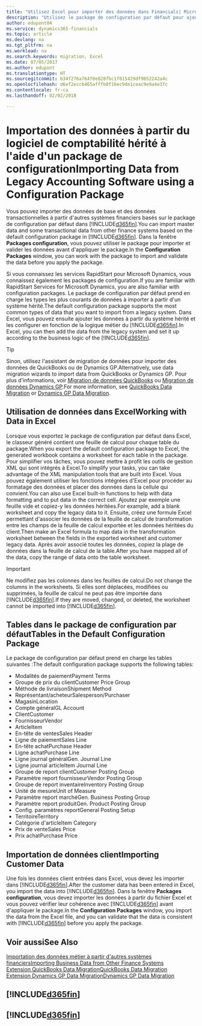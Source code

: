 ```yaml
---
title: "Utilisez Excel pour importer des données dans Financials| Microsoft Docs"
description: "Utilisez le package de configuration par défaut pour ajouter des données client dans Excel et les importer ensuite dans Finance and Operations, Business edition."
author: edupont04
ms.service: dynamics365-financials
ms.topic: article
ms.devlang: na
ms.tgt_pltfrm: na
ms.workload: na
ms.search.keywords: migration, Excel
ms.date: 07/05/2017
ms.author: edupont
ms.translationtype: HT
ms.sourcegitcommit: b34f276a764f0e828fbc1f015429df9852242a4c
ms.openlocfilehash: d6ef2eccb465afffb0f16ec9de1ceac9e9a4e3fc
ms.contentlocale: fr-ca
ms.lasthandoff: 02/02/2018

---
```

# <a name="importing-data-from-legacy-accounting-software-using-a-configuration-package"></a><span data-ttu-id="26378-103">Importation des données à partir du logiciel de comptabilité hérité à l'aide d'un package de configuration</span><span class="sxs-lookup"><span data-stu-id="26378-103">Importing Data from Legacy Accounting Software using a Configuration Package</span></span>
<span data-ttu-id="26378-104">Vous pouvez importer des données de base et des données transactionnelles à partir d'autres systèmes financiers basés sur le package de configuration par défaut dans [!INCLUDE[d365fin](includes/d365fin_md.md)].</span><span class="sxs-lookup"><span data-stu-id="26378-104">You can import master data and some transactional data from other finance systems based on the default configuration package in [!INCLUDE[d365fin](includes/d365fin_md.md)].</span></span> <span data-ttu-id="26378-105">Dans la fenêtre **Packages configuration**, vous pouvez utiliser le package pour importer et valider les données avant d'appliquer le package.</span><span class="sxs-lookup"><span data-stu-id="26378-105">In the **Configuration Packages** window, you can work with the package to import and validate the data before you apply the package.</span></span>  

<span data-ttu-id="26378-106">Si vous connaissez les services RapidStart pour Microsoft Dynamics, vous connaissez également les packages de configuration.</span><span class="sxs-lookup"><span data-stu-id="26378-106">If you are familiar with RapidStart Services for Microsoft Dynamics, you are also familiar with configuration packages.</span></span> <span data-ttu-id="26378-107">Le package de configuration par défaut prend en charge les types les plus courants de données à importer à partir d'un système hérité.</span><span class="sxs-lookup"><span data-stu-id="26378-107">The default configuration package supports the most common types of data that you want to import from a legacy system.</span></span> <span data-ttu-id="26378-108">Dans Excel, vous pouvez ensuite ajouter les données à partir du système hérité et les configurer en fonction de la logique métier du [!INCLUDE[d365fin](includes/d365fin_md.md)].</span><span class="sxs-lookup"><span data-stu-id="26378-108">In Excel, you can then add the data from the legacy system and set it up according to the business logic of the [!INCLUDE[d365fin](includes/d365fin_md.md)].</span></span>  

> [!TIP]  
>   <span data-ttu-id="26378-109">Sinon, utilisez l'assistant de migration de données pour importer des données de QuickBooks ou de Dynamics GP.</span><span class="sxs-lookup"><span data-stu-id="26378-109">Alternatively, use data migration wizards to import data from QuickBooks or Dynamics GP.</span></span> <span data-ttu-id="26378-110">Pour plus d'informations, voir [Migration de données QuickBooks](ui-extensions-quickbooks-data-migration.md) ou [Migration de données Dynamics GP](ui-extensions-dynamicsgp-data-migration.md).</span><span class="sxs-lookup"><span data-stu-id="26378-110">For more information, see [QuickBooks Data Migration](ui-extensions-quickbooks-data-migration.md) or [Dynamics GP Data Migration](ui-extensions-dynamicsgp-data-migration.md).</span></span>  

## <a name="working-with-data-in-excel"></a><span data-ttu-id="26378-111">Utilisation de données dans Excel</span><span class="sxs-lookup"><span data-stu-id="26378-111">Working with Data in Excel</span></span>
<span data-ttu-id="26378-112">Lorsque vous exportez le package de configuration par défaut dans Excel, le classeur généré contient une feuille de calcul pour chaque table du package.</span><span class="sxs-lookup"><span data-stu-id="26378-112">When you export the default configuration package to Excel, the generated workbook contains a worksheet for each table in the package.</span></span> <span data-ttu-id="26378-113">Pour simplifier vos tâches, vous pouvez mettre à profit les outils de gestion XML qui sont intégrés à Excel.</span><span class="sxs-lookup"><span data-stu-id="26378-113">To simplify your tasks, you can take advantage of the XML manipulation tools that are built into Excel.</span></span> <span data-ttu-id="26378-114">Vous pouvez également utiliser les fonctions intégrées d'Excel pour procéder au formatage des données et placer des données dans la cellule qui convient.</span><span class="sxs-lookup"><span data-stu-id="26378-114">You can also use Excel built-in functions to help with data formatting and to put data in the correct cell.</span></span> <span data-ttu-id="26378-115">Ajoutez par exemple une feuille vide et copiez-y les données héritées.</span><span class="sxs-lookup"><span data-stu-id="26378-115">For example, add a blank worksheet and copy the legacy data to it.</span></span> <span data-ttu-id="26378-116">Ensuite, créez une formule Excel permettant d'associer les données de la feuille de calcul de transformation entre les champs de la feuille de calcul exportée et les données héritées du client.</span><span class="sxs-lookup"><span data-stu-id="26378-116">Then make an Excel formula to map data in the transformation worksheet between the fields in the exported worksheet and customer legacy data.</span></span> <span data-ttu-id="26378-117">Après avoir associé toutes les données, copiez la plage de données dans la feuille de calcul de la table.</span><span class="sxs-lookup"><span data-stu-id="26378-117">After you have mapped all of the data, copy the range of data onto the table worksheet.</span></span>  

> [!IMPORTANT]  
>  <span data-ttu-id="26378-118">Ne modifiez pas les colonnes dans les feuilles de calcul.</span><span class="sxs-lookup"><span data-stu-id="26378-118">Do not change the columns in the worksheets.</span></span> <span data-ttu-id="26378-119">Si elles sont déplacées, modifiées ou supprimées, la feuille de calcul ne peut pas être importée dans [!INCLUDE[d365fin](includes/d365fin_md.md)].</span><span class="sxs-lookup"><span data-stu-id="26378-119">If they are moved, changed, or deleted, the worksheet cannot be imported into [!INCLUDE[d365fin](includes/d365fin_md.md)].</span></span>

## <a name="tables-in-the-default-configuration-package"></a><span data-ttu-id="26378-120">Tables dans le package de configuration par défaut</span><span class="sxs-lookup"><span data-stu-id="26378-120">Tables in the Default Configuration Package</span></span>
<span data-ttu-id="26378-121">Le package de configuration par défaut prend en charge les tables suivantes :</span><span class="sxs-lookup"><span data-stu-id="26378-121">The default configuration package supports the following tables:</span></span>

-   <span data-ttu-id="26378-122">Modalités de paiement</span><span class="sxs-lookup"><span data-stu-id="26378-122">Payment Terms</span></span>
-   <span data-ttu-id="26378-123">Groupe de prix du client</span><span class="sxs-lookup"><span data-stu-id="26378-123">Customer Price Group</span></span>
-   <span data-ttu-id="26378-124">Méthode de livraison</span><span class="sxs-lookup"><span data-stu-id="26378-124">Shipment Method</span></span>
-   <span data-ttu-id="26378-125">Représentant/acheteur</span><span class="sxs-lookup"><span data-stu-id="26378-125">Salesperson/Purchaser</span></span>
-   <span data-ttu-id="26378-126">Magasin</span><span class="sxs-lookup"><span data-stu-id="26378-126">Location</span></span>
-   <span data-ttu-id="26378-127">Compte général</span><span class="sxs-lookup"><span data-stu-id="26378-127">GL Account</span></span>
-   <span data-ttu-id="26378-128">Client</span><span class="sxs-lookup"><span data-stu-id="26378-128">Customer</span></span>
-   <span data-ttu-id="26378-129">Fournisseur</span><span class="sxs-lookup"><span data-stu-id="26378-129">Vendor</span></span>
-   <span data-ttu-id="26378-130">Article</span><span class="sxs-lookup"><span data-stu-id="26378-130">Item</span></span>
-   <span data-ttu-id="26378-131">En-tête de ventes</span><span class="sxs-lookup"><span data-stu-id="26378-131">Sales Header</span></span>
-   <span data-ttu-id="26378-132">Ligne de paiement</span><span class="sxs-lookup"><span data-stu-id="26378-132">Sales Line</span></span>
-   <span data-ttu-id="26378-133">En-tête achat</span><span class="sxs-lookup"><span data-stu-id="26378-133">Purchase Header</span></span>
-   <span data-ttu-id="26378-134">Ligne achat</span><span class="sxs-lookup"><span data-stu-id="26378-134">Purchase Line</span></span>
-   <span data-ttu-id="26378-135">Ligne journal général</span><span class="sxs-lookup"><span data-stu-id="26378-135">Gen. Journal Line</span></span>
-   <span data-ttu-id="26378-136">Ligne journal article</span><span class="sxs-lookup"><span data-stu-id="26378-136">Item Journal Line</span></span>
-   <span data-ttu-id="26378-137">Groupe de report client</span><span class="sxs-lookup"><span data-stu-id="26378-137">Customer Posting Group</span></span>
-   <span data-ttu-id="26378-138">Paramètre report fournisseur</span><span class="sxs-lookup"><span data-stu-id="26378-138">Vendor Posting Group</span></span>
-   <span data-ttu-id="26378-139">Groupe de report inventaire</span><span class="sxs-lookup"><span data-stu-id="26378-139">Inventory Posting Group</span></span>
-   <span data-ttu-id="26378-140">Unité de mesure</span><span class="sxs-lookup"><span data-stu-id="26378-140">Unit of Measure</span></span>
-   <span data-ttu-id="26378-141">Paramètre report marché</span><span class="sxs-lookup"><span data-stu-id="26378-141">Gen. Business Posting Group</span></span>
-   <span data-ttu-id="26378-142">Paramètre report produit</span><span class="sxs-lookup"><span data-stu-id="26378-142">Gen. Product Posting Group</span></span>
-   <span data-ttu-id="26378-143">Config. paramètres report</span><span class="sxs-lookup"><span data-stu-id="26378-143">General Posting Setup</span></span>
-   <span data-ttu-id="26378-144">Territoire</span><span class="sxs-lookup"><span data-stu-id="26378-144">Territory</span></span>
-   <span data-ttu-id="26378-145">Catégorie d'article</span><span class="sxs-lookup"><span data-stu-id="26378-145">Item Category</span></span>
-   <span data-ttu-id="26378-146">Prix de vente</span><span class="sxs-lookup"><span data-stu-id="26378-146">Sales Price</span></span>
-   <span data-ttu-id="26378-147">Prix achat</span><span class="sxs-lookup"><span data-stu-id="26378-147">Purchase Price</span></span>

## <a name="importing-customer-data"></a><span data-ttu-id="26378-148">Importation de données client</span><span class="sxs-lookup"><span data-stu-id="26378-148">Importing Customer Data</span></span>
<span data-ttu-id="26378-149">Une fois les données client entrées dans Excel, vous devez les importer dans [!INCLUDE[d365fin](includes/d365fin_md.md)].</span><span class="sxs-lookup"><span data-stu-id="26378-149">After the customer data has been entered in Excel, you import the data into [!INCLUDE[d365fin](includes/d365fin_md.md)].</span></span> <span data-ttu-id="26378-150">Dans la fenêtre **Packages configuration**, vous devez importer les données à partir du fichier Excel et vous pouvez vérifier leur cohérence avec [!INCLUDE[d365fin](includes/d365fin_md.md)] avant d'appliquer le package.</span><span class="sxs-lookup"><span data-stu-id="26378-150">In the **Configuration Packages** window, you import the data from the Excel file, and you can validate that the data is consistent with [!INCLUDE[d365fin](includes/d365fin_md.md)] before you apply the package.</span></span>

## <a name="see-also"></a><span data-ttu-id="26378-151">Voir aussi</span><span class="sxs-lookup"><span data-stu-id="26378-151">See Also</span></span>
[<span data-ttu-id="26378-152">Importation des données métier à partir d'autres systèmes financiers</span><span class="sxs-lookup"><span data-stu-id="26378-152">Importing Business Data from Other Finance Systems</span></span>](upload-data.md)  
[<span data-ttu-id="26378-153">Extension QuickBooks Data Migration</span><span class="sxs-lookup"><span data-stu-id="26378-153">QuickBooks Data Migration</span></span>](ui-extensions-quickbooks-data-migration.md)  
[<span data-ttu-id="26378-154">Extension Dynamics GP Data Migration</span><span class="sxs-lookup"><span data-stu-id="26378-154">Dynamics GP Data Migration</span></span>](ui-extensions-dynamicsgp-data-migration.md)  

## [!INCLUDE[d365fin](includes/free_trial_md.md)]  
## [!INCLUDE[d365fin](includes/training_link_md.md)]

